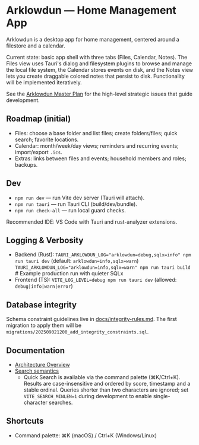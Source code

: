 # Arklowdun — Home Management App

Arklowdun is a desktop app for home management, centered around a filestore and a calendar.

Current state: basic app shell with three tabs (Files, Calendar, Notes). The Files view uses Tauri's dialog and filesystem plugins to browse and manage the local file system, the Calendar stores events on disk, and the Notes view lets you create draggable colored notes that persist to disk. Functionality will be implemented iteratively.

See the [Arklowdun Master Plan](docs/master-plan.md) for the high-level strategic issues that guide development.

## Roadmap (initial)

- Files: choose a base folder and list files; create folders/files; quick search; favorite locations.
- Calendar: month/week/day views; reminders and recurring events; import/export `.ics`.
- Extras: links between files and events; household members and roles; backups.

## Dev

- `npm run dev` — run Vite dev server (Tauri will attach).
- `npm run tauri` — run Tauri CLI (build/dev/bundle).
- `npm run check-all` — run local guard checks.

Recommended IDE: VS Code with Tauri and rust-analyzer extensions.

## Logging & Verbosity

- Backend (Rust):
  `TAURI_ARKLOWDUN_LOG="arklowdun=debug,sqlx=info" npm run tauri dev`
  (default: `arklowdun=info,sqlx=warn`)
  `TAURI_ARKLOWDUN_LOG="arklowdun=info,sqlx=warn" npm run tauri build` # Example production run with quieter SQLx
- Frontend (TS):
  `VITE_LOG_LEVEL=debug npm run tauri dev`
  (allowed: `debug|info|warn|error`)

## Database integrity

Schema constraint guidelines live in [docs/integrity-rules.md](docs/integrity-rules.md).
The first migration to apply them will be
`migrations/202509021200_add_integrity_constraints.sql`.

## Documentation

- [Architecture Overview](docs/architecture/1-overview.md)
- [Search semantics](docs/search.md)
  - Quick Search is available via the command palette (⌘K/Ctrl+K). Results are case-insensitive and ordered by score, timestamp and a stable ordinal. Queries shorter than two characters are ignored; set `VITE_SEARCH_MINLEN=1` during development to enable single-character searches.

## Shortcuts

- Command palette: ⌘K (macOS) / Ctrl+K (Windows/Linux)

